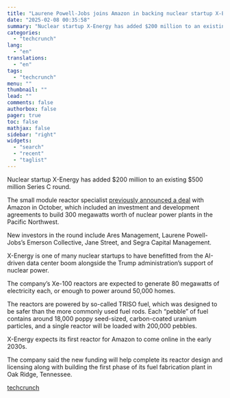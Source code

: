 ```yaml
---
title: "Laurene Powell-Jobs joins Amazon in backing nuclear startup X-Energy in $700M round"
date: "2025-02-08 00:35:58"
summary: "Nuclear startup X-Energy has added $200 million to an existing $500 million Series C round. The small module reactor specialist previously announced a deal with Amazon in October, which included an investment and development agreements to build 300 megawatts worth of nuclear power plants in the Pacific Northwest. New investors..."
categories:
  - "techcrunch"
lang:
  - "en"
translations:
  - "en"
tags:
  - "techcrunch"
menu: ""
thumbnail: ""
lead: ""
comments: false
authorbox: false
pager: true
toc: false
mathjax: false
sidebar: "right"
widgets:
  - "search"
  - "recent"
  - "taglist"
---
```


Nuclear startup X-Energy has added $200 million to an existing $500 million Series C round.

The small module reactor specialist [previously announced a deal](https://techcrunch.com/2024/10/16/amazon-jumps-on-nuclear-power-bandwagon-by-investing-in-x-energy-and-promising-small-reactors/) with Amazon in October, which included an investment and development agreements to build 300 megawatts worth of nuclear power plants in the Pacific Northwest.

New investors in the round include Ares Management, Laurene Powell-Jobs’s Emerson Collective, Jane Street, and Segra Capital Management.

X-Energy is one of many nuclear startups to have benefitted from the AI-driven data center boom alongside the Trump administration’s support of nuclear power.

The company’s Xe-100 reactors are expected to generate 80 megawatts of electricity each, or enough to power around 50,000 homes.

The reactors are powered by so-called TRISO fuel, which was designed to be safer than the more commonly used fuel rods. Each “pebble” of fuel contains around 18,000 poppy seed-sized, carbon-coated uranium particles, and a single reactor will be loaded with 200,000 pebbles.

X-Energy expects its first reactor for Amazon to come online in the early 2030s.

The company said the new funding will help complete its reactor design and licensing along with building the first phase of its fuel fabrication plant in Oak Ridge, Tennessee.

[techcrunch](https://techcrunch.com/2025/02/07/laurene-powell-jobs-joins-amazon-in-backing-nuclear-startup-x-energy-in-700m-round/)
